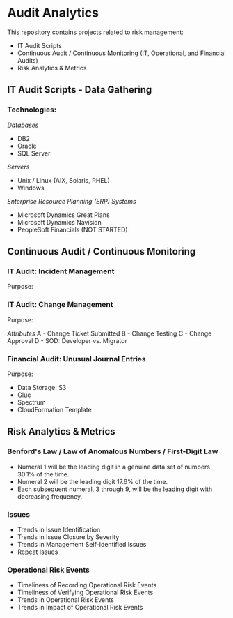 # Audit Analytics
This repository contains projects related to risk management:
 - IT Audit Scripts
 - Continuous Audit / Continuous Monitoring (IT, Operational, and Financial Audits)
 - Risk Analytics & Metrics

## IT Audit Scripts - Data Gathering
### Technologies:
*Databases*
 - DB2
 - Oracle
 - SQL Server

*Servers*
 - Unix / Linux (AIX, Solaris, RHEL)
 - Windows

*Enterprise Resource Planning (ERP) Systems*
 - Microsoft Dynamics Great Plans
 - Microsoft Dynamics Navision
 - PeopleSoft Financials (NOT STARTED)

## Continuous Audit / Continuous Monitoring
### IT Audit: Incident Management
Purpose:

### IT Audit: Change Management
Purpose:

*Attributes*
A - Change Ticket Submitted
B - Change Testing
C - Change Approval
D - SOD: Developer vs. Migrator

### Financial Audit: Unusual Journal Entries
Purpose:

 - Data Storage: S3
 - Glue
 - Spectrum
 - CloudFormation Template

## Risk Analytics & Metrics
### Benford's Law / Law of Anomalous Numbers / First-Digit Law
 - Numeral 1 will be the leading digit in a genuine data set of numbers 30.1% of the time.
 - Numeral 2 will be the leading digit 17.6% of the time.
 - Each subsequent numeral, 3 through 9, will be the leading digit with decreasing frequency.

### Issues
 - Trends in Issue Identification
 - Trends in Issue Closure by Severity
 - Trends in Management Self-Identified Issues
 - Repeat Issues

### Operational Risk Events
 - Timeliness of Recording Operational Risk Events
 - Timeliness of Verifying Operational Risk Events
 - Trends in Operational Risk Events
 - Trends in Impact of Operational Risk Events
